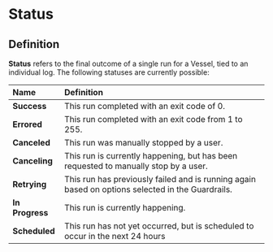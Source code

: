 # Status

## Definition

**Status** refers to the final outcome of a single run for a Vessel, tied to an individual log. The following statuses are currently possible:

| Name | Definition |
| :--- | :--- |
| **Success** | This run completed with an exit code of 0. |
| **Errored** | This run completed with an exit code from 1 to 255. |
| **Canceled** | This run was manually stopped by a user. |
| **Canceling** | This run is currently happening, but has been requested to manually stop by a user.  |
| **Retrying** | This run has previously failed and is running again based on options selected in the Guardrails. |
| **In Progress** | This run is currently happening. |
| **Scheduled** | This run has not yet occurred, but is scheduled to occur in the next 24 hours |

